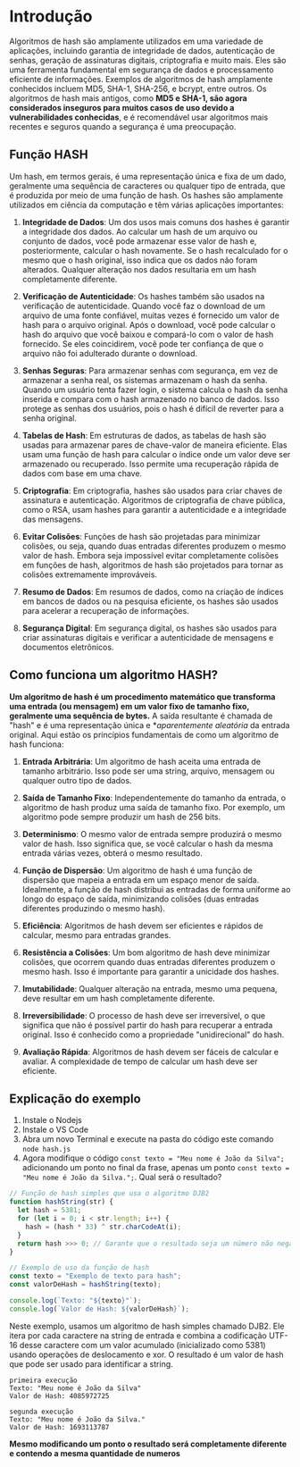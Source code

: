 # Introdução
Algoritmos de hash são amplamente utilizados em uma variedade de aplicações, incluindo garantia de integridade de dados, autenticação de senhas, geração de assinaturas digitais, criptografia e muito mais. Eles são uma ferramenta fundamental em segurança de dados e processamento eficiente de informações. Exemplos de algoritmos de hash amplamente conhecidos incluem MD5, SHA-1, SHA-256, e bcrypt, entre outros. Os algoritmos de hash mais antigos, como **MD5 e SHA-1, são agora considerados inseguros para muitos casos de uso devido a vulnerabilidades conhecidas**, e é recomendável usar algoritmos mais recentes e seguros quando a segurança é uma preocupação.

## Função HASH
Um hash, em termos gerais, é uma representação única e fixa de um dado, geralmente uma sequência de caracteres ou qualquer tipo de entrada, que é produzida por meio de uma função de hash. Os hashes são amplamente utilizados em ciência da computação e têm várias aplicações importantes:

1. **Integridade de Dados**: Um dos usos mais comuns dos hashes é garantir a integridade dos dados. Ao calcular um hash de um arquivo ou conjunto de dados, você pode armazenar esse valor de hash e, posteriormente, calcular o hash novamente. Se o hash recalculado for o mesmo que o hash original, isso indica que os dados não foram alterados. Qualquer alteração nos dados resultaria em um hash completamente diferente.

2. **Verificação de Autenticidade**: Os hashes também são usados na verificação de autenticidade. Quando você faz o download de um arquivo de uma fonte confiável, muitas vezes é fornecido um valor de hash para o arquivo original. Após o download, você pode calcular o hash do arquivo que você baixou e compará-lo com o valor de hash fornecido. Se eles coincidirem, você pode ter confiança de que o arquivo não foi adulterado durante o download.

3. **Senhas Seguras**: Para armazenar senhas com segurança, em vez de armazenar a senha real, os sistemas armazenam o hash da senha. Quando um usuário tenta fazer login, o sistema calcula o hash da senha inserida e compara com o hash armazenado no banco de dados. Isso protege as senhas dos usuários, pois o hash é difícil de reverter para a senha original.

4. **Tabelas de Hash**: Em estruturas de dados, as tabelas de hash são usadas para armazenar pares de chave-valor de maneira eficiente. Elas usam uma função de hash para calcular o índice onde um valor deve ser armazenado ou recuperado. Isso permite uma recuperação rápida de dados com base em uma chave.

5. **Criptografia**: Em criptografia, hashes são usados para criar chaves de assinatura e autenticação. Algoritmos de criptografia de chave pública, como o RSA, usam hashes para garantir a autenticidade e a integridade das mensagens.

6. **Evitar Colisões**: Funções de hash são projetadas para minimizar colisões, ou seja, quando duas entradas diferentes produzem o mesmo valor de hash. Embora seja impossível evitar completamente colisões em funções de hash, algoritmos de hash são projetados para tornar as colisões extremamente improváveis.

7. **Resumo de Dados**: Em resumos de dados, como na criação de índices em bancos de dados ou na pesquisa eficiente, os hashes são usados para acelerar a recuperação de informações.

8. **Segurança Digital**: Em segurança digital, os hashes são usados para criar assinaturas digitais e verificar a autenticidade de mensagens e documentos eletrônicos.

## Como funciona um algoritmo HASH?
**Um algoritmo de hash é um procedimento matemático que transforma uma entrada (ou mensagem) em um valor fixo de tamanho fixo, geralmente uma sequência de bytes.** A saída resultante é chamada de "hash" e é uma representação única e **aparentemente aleatória* da entrada original. Aqui estão os princípios fundamentais de como um algoritmo de hash funciona:

1. **Entrada Arbitrária**: Um algoritmo de hash aceita uma entrada de tamanho arbitrário. Isso pode ser uma string, arquivo, mensagem ou qualquer outro tipo de dados.

2. **Saída de Tamanho Fixo**: Independentemente do tamanho da entrada, o algoritmo de hash produz uma saída de tamanho fixo. Por exemplo, um algoritmo pode sempre produzir um hash de 256 bits.

3. **Determinismo**: O mesmo valor de entrada sempre produzirá o mesmo valor de hash. Isso significa que, se você calcular o hash da mesma entrada várias vezes, obterá o mesmo resultado.

4. **Função de Dispersão**: Um algoritmo de hash é uma função de dispersão que mapeia a entrada em um espaço menor de saída. Idealmente, a função de hash distribui as entradas de forma uniforme ao longo do espaço de saída, minimizando colisões (duas entradas diferentes produzindo o mesmo hash).

5. **Eficiência**: Algoritmos de hash devem ser eficientes e rápidos de calcular, mesmo para entradas grandes.

6. **Resistência a Colisões**: Um bom algoritmo de hash deve minimizar colisões, que ocorrem quando duas entradas diferentes produzem o mesmo hash. Isso é importante para garantir a unicidade dos hashes.

7. **Imutabilidade**: Qualquer alteração na entrada, mesmo uma pequena, deve resultar em um hash completamente diferente.

8. **Irreversibilidade**: O processo de hash deve ser irreversível, o que significa que não é possível partir do hash para recuperar a entrada original. Isso é conhecido como a propriedade "unidirecional" do hash.

9. **Avaliação Rápida**: Algoritmos de hash devem ser fáceis de calcular e avaliar. A complexidade de tempo de calcular um hash deve ser eficiente.

## Explicação do exemplo

1. Instale o Nodejs
2. Instale o VS Code
3. Abra um novo Terminal e execute na pasta do código este comando `node hash.js`
4. Agora modifique o código `const texto = "Meu nome é João da Silva";` adicionando um ponto no final da frase, apenas um ponto `const texto = "Meu nome é João da Silva.";`. Qual será o resultado?


```javascript
// Função de hash simples que usa o algoritmo DJB2
function hashString(str) {
  let hash = 5381;
  for (let i = 0; i < str.length; i++) {
    hash = (hash * 33) ^ str.charCodeAt(i);
  }
  return hash >>> 0; // Garante que o resultado seja um número não negativo.
}

// Exemplo de uso da função de hash
const texto = "Exemplo de texto para hash";
const valorDeHash = hashString(texto);

console.log(`Texto: "${texto}"`);
console.log(`Valor de Hash: ${valorDeHash}`);
```

Neste exemplo, usamos um algoritmo de hash simples chamado DJB2. Ele itera por cada caractere na string de entrada e combina a codificação UTF-16 desse caractere com um valor acumulado (inicializado como 5381) usando operações de deslocamento e xor. O resultado é um valor de hash que pode ser usado para identificar a string.


```
primeira execução
Texto: "Meu nome é João da Silva"
Valor de Hash: 4085972725

segunda execução
Texto: "Meu nome é João da Silva."
Valor de Hash: 1693113787
```

**Mesmo modificando um ponto o resultado será completamente diferente e contendo a mesma quantidade de numeros**

